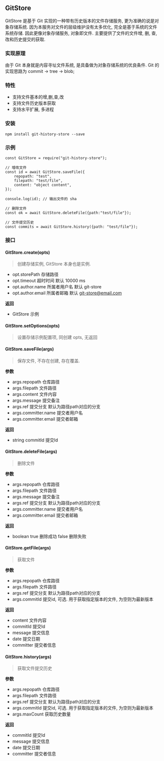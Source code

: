 ## GitStore

GitStore 是基于 Git 实现的一种带有历史版本的文件存储服务, 更为准确的说是对象存储系统.  因为本服务对文件的层级维护没有太多优化, 完全是基于系统的文件系统存储. 因此更像对象存储服务, 对象即文件.  主要提供了文件的文件增, 删, 查, 改和历史提交的获取.  

### 实现原理

由于 Git 本身就是内容寻址文件系统, 是具备做为对象存储系统的优良条件. Git 的实现思路为 commit -> tree -> blob;

### 特性
- 支持文件基本的增,删,查,改
- 支持文件历史版本获取
- 支持水平扩展, 多进程

### 安装
```
npm install git-history-store --save
```

### 示例
```
const GitStore = require("git-history-store");

// 增改文件
const id = await GitStore.saveFile({
	repopath: "test",
	filepath: "test/file",
	content: "object content",
});

console.log(id); // 输出文件的 sha

// 删除文件
const ok = await GitStore.deleteFile({path:"test/file"}); 

// 文件提交历史
const commits = await GitStore.history({path: "test/file"});
```

### 接口
#### GitStore.create(opts)
> 创建存储实例, GitStore 本身也是实例.

- opt.storePath 存储路径
- opt.timeout 超时时间 默认 10000 ms
- opt.author.name 所属者用户名 默认 git-store
- opt.author.email 所属者邮箱  默认 git-store@email.com 

**返回**
- GitStore 示例

#### GitStore.setOptions(opts) 
> 设置存储示例配置项, 同创建 opts, 无返回

#### GitStore.saveFile(args)
> 保存文件, 不存在创建, 存在覆盖.

**参数**
- args.repopath 仓库路径
- args.filepath 文件路径
- args.content 文件内容
- args.message 提交备注
- args.ref 提交分支 默认为路径path对应的分支
- args.committer.name 提交者用户名
- args.committer.email 提交者邮箱

**返回**
- string commitId 提交Id

#### GitStore.deleteFile(args) 
> 删除文件

**参数**
- args.repopath 仓库路径
- args.filepath 文件路径
- args.message 提交备注
- args.ref 提交分支 默认为路径path对应的分支
- args.committer.name 提交者用户名
- args.committer.email 提交者邮箱

**返回**
- boolean true 删除成功  false 删除失败

#### GitStore.getFile(args) 
> 获取文件

**参数**
- args.repopath 仓库路径
- args.filepath 文件路径
- args.ref 提交分支 默认为路径path对应的分支
- args.commitId 提交id, 可选. 用于获取指定版本的文件, 为空则为最新版本

**返回**
- content 文件内容
- commitId 提交Id
- message 提交信息
- date 提交日期
- committer 提交者信息

#### GitStore.history(args) 
> 获取文件提交历史

**参数**
- args.repopath 仓库路径
- args.filepath 文件路径
- args.ref 提交分支 默认为路径path对应的分支
- args.commitId 提交id, 可选. 用于获取指定版本的文件, 为空则为最新版本
- args.maxCount 获取历史数量

**返回**
- commitId 提交Id
- message 提交信息
- date 提交日期
- committer 提交者信息



